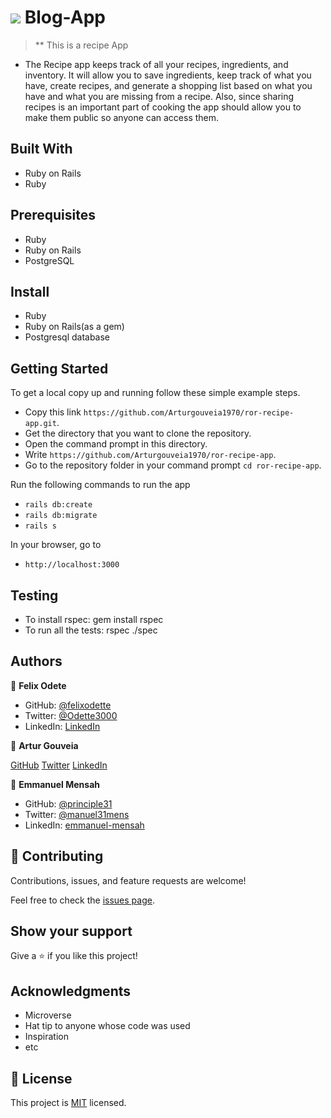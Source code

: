 # ![](https://img.shields.io/badge/Microverse-blueviolet) Blog-App
> ** This is a recipe App
- The Recipe app keeps track of all your recipes, ingredients, and inventory. It will allow you to save ingredients, keep track of what you have, create recipes, and generate a shopping list based on what you have and what you are missing from a recipe. Also, since sharing recipes is an important part of cooking the app should allow you to make them public so anyone can access them.
## Built With

- Ruby on Rails
- Ruby

## Prerequisites

- Ruby
- Ruby on Rails
- PostgreSQL

## Install

- Ruby
- Ruby on Rails(as a gem)
- Postgresql database

## Getting Started
To get a local copy up and running follow these simple example steps.

- Copy this link `https://github.com/Arturgouveia1970/ror-recipe-app.git`.
- Get the directory that you want to clone the repository.
- Open the command prompt in this directory.
- Write `https://github.com/Arturgouveia1970/ror-recipe-app`.
- Go to the repository folder in your command prompt `cd ror-recipe-app`.

Run the following commands to run the app

- `rails db:create`
- `rails db:migrate`
- `rails s`

In your browser, go to

- `http://localhost:3000`

## Testing
- To install rspec: gem install rspec
- To run all the tests: rspec ./spec


## Authors

👤 **Felix Odete**

- GitHub: [@felixodette](https://github.com/felixodette)
- Twitter: [@Odette3000](https://twitter.com/Odette3000)
- LinkedIn: [LinkedIn](https://www.linkedin.com/in/felixodete/)

👤 **Artur Gouveia**

[GitHub](https://github.com/Arturgouveia1970)
[Twitter](https://twitter.com/@arturgouveia10)
[LinkedIn](https://www.linkedin.com/in/artur-gouveia-323868197/)

👤 **Emmanuel Mensah**

- GitHub: [@principle31](https://github.com/principles31)
- Twitter: [@manuel31mens](https://Twiter.com/@Manuel31mens)
- LinkedIn: [emmanuel-mensah](www.linkedin.com/in/emmanuel-mensah-)

## 🤝 Contributing

Contributions, issues, and feature requests are welcome!

Feel free to check the [issues page](../../issues/).

## Show your support

Give a ⭐️ if you like this project!

## Acknowledgments
- Microverse
- Hat tip to anyone whose code was used
- Inspiration
- etc

## 📝 License

This project is [MIT](./MIT.md) licensed.
